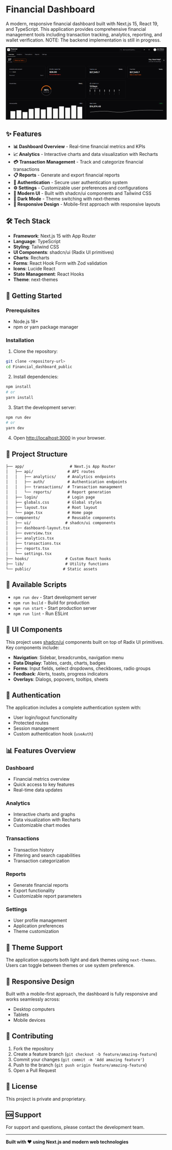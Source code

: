 # Financial Dashboard

A modern, responsive financial dashboard built with Next.js 15, React 19, and TypeScript. This application provides comprehensive financial management tools including transaction tracking, analytics, reporting, and wallet verification.
NOTE: The backend implementation is still in progress.

![Dashboard Screenshot](./public/personal-finance-dashboard.png)

## ✨ Features

- **📊 Dashboard Overview** - Real-time financial metrics and KPIs
- **📈 Analytics** - Interactive charts and data visualization with Recharts
- **💳 Transaction Management** - Track and categorize financial transactions
- **📋 Reports** - Generate and export financial reports
- **🔐 Authentication** - Secure user authentication system
- **⚙️ Settings** - Customizable user preferences and configurations
- **🎨 Modern UI** - Built with shadcn/ui components and Tailwind CSS
- **🌙 Dark Mode** - Theme switching with next-themes
- **📱 Responsive Design** - Mobile-first approach with responsive layouts

## 🛠️ Tech Stack

- **Framework**: Next.js 15 with App Router
- **Language**: TypeScript
- **Styling**: Tailwind CSS
- **UI Components**: shadcn/ui (Radix UI primitives)
- **Charts**: Recharts
- **Forms**: React Hook Form with Zod validation
- **Icons**: Lucide React
- **State Management**: React Hooks
- **Theme**: next-themes

## 🚀 Getting Started

### Prerequisites

- Node.js 18+ 
- npm or yarn package manager

### Installation

1. Clone the repository:
```bash
git clone <repository-url>
cd Financial_dashboard_public
```

2. Install dependencies:
```bash
npm install
# or
yarn install
```

3. Start the development server:
```bash
npm run dev
# or
yarn dev
```

4. Open [http://localhost:3000](http://localhost:3000) in your browser.

## 📁 Project Structure

```
├── app/                    # Next.js App Router
│   ├── api/               # API routes
│   │   ├── analytics/     # Analytics endpoints
│   │   ├── auth/          # Authentication endpoints
│   │   ├── transactions/  # Transaction management
│   │   └── reports/       # Report generation
│   ├── login/             # Login page
│   ├── globals.css        # Global styles
│   ├── layout.tsx         # Root layout
│   └── page.tsx           # Home page
├── components/            # Reusable components
│   ├── ui/               # shadcn/ui components
│   ├── dashboard-layout.tsx
│   ├── overview.tsx
│   ├── analytics.tsx
│   ├── transactions.tsx
│   ├── reports.tsx
│   └── settings.tsx
├── hooks/                # Custom React hooks
├── lib/                  # Utility functions
└── public/              # Static assets
```

## 🔧 Available Scripts

- `npm run dev` - Start development server
- `npm run build` - Build for production
- `npm run start` - Start production server
- `npm run lint` - Run ESLint

## 🎨 UI Components

This project uses [shadcn/ui](https://ui.shadcn.com/) components built on top of Radix UI primitives. Key components include:

- **Navigation**: Sidebar, breadcrumbs, navigation menu
- **Data Display**: Tables, cards, charts, badges
- **Forms**: Input fields, select dropdowns, checkboxes, radio groups
- **Feedback**: Alerts, toasts, progress indicators
- **Overlays**: Dialogs, popovers, tooltips, sheets

## 🔐 Authentication

The application includes a complete authentication system with:
- User login/logout functionality
- Protected routes
- Session management
- Custom authentication hook (`useAuth`)

## 📊 Features Overview

### Dashboard
- Financial metrics overview
- Quick access to key features
- Real-time data updates

### Analytics
- Interactive charts and graphs
- Data visualization with Recharts
- Customizable chart modes

### Transactions
- Transaction history
- Filtering and search capabilities
- Transaction categorization

### Reports
- Generate financial reports
- Export functionality
- Customizable report parameters

### Settings
- User profile management
- Application preferences
- Theme customization

## 🌙 Theme Support

The application supports both light and dark themes using `next-themes`. Users can toggle between themes or use system preference.

## 📱 Responsive Design

Built with a mobile-first approach, the dashboard is fully responsive and works seamlessly across:
- Desktop computers
- Tablets
- Mobile devices

## 🤝 Contributing

1. Fork the repository
2. Create a feature branch (`git checkout -b feature/amazing-feature`)
3. Commit your changes (`git commit -m 'Add amazing feature'`)
4. Push to the branch (`git push origin feature/amazing-feature`)
5. Open a Pull Request

## 📄 License

This project is private and proprietary.

## 🆘 Support

For support and questions, please contact the development team.

---

**Built with ❤️ using Next.js and modern web technologies**